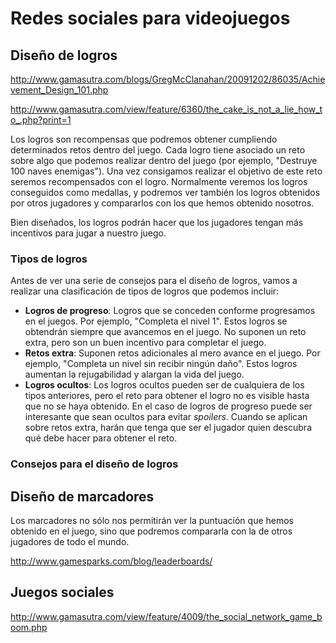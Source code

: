 # Redes sociales para videojuegos

## Diseño de logros

http://www.gamasutra.com/blogs/GregMcClanahan/20091202/86035/Achievement_Design_101.php

http://www.gamasutra.com/view/feature/6360/the_cake_is_not_a_lie_how_to_.php?print=1

Los logros son recompensas que podremos obtener cumpliendo determinados retos dentro del juego. Cada logro tiene asociado un reto sobre algo que podemos realizar dentro del juego (por ejemplo, "Destruye 100 naves enemigas"). Una vez consigamos realizar el objetivo de este reto seremos recompensados con el logro. Normalmente veremos los logros conseguidos como medallas, y podremos ver también los logros obtenidos por otros jugadores y compararlos con los que hemos obtenido nosotros.

Bien diseñados, los logros podrán hacer que los jugadores tengan más incentivos para jugar a nuestro juego. 

### Tipos de logros

Antes de ver una serie de consejos para el diseño de logros, vamos a realizar una clasificación de tipos de logros que podemos incluir:

* **Logros de progreso**: Logros que se conceden conforme progresamos en el juegos. Por ejemplo, "Completa el nivel 1". Estos logros se obtendrán siempre que avancemos en el juego. No suponen un reto extra, pero son un buen incentivo para completar el juego.
* **Retos extra**: Suponen retos adicionales al mero avance en el juego. Por ejemplo, "Completa un nivel sin recibir ningún daño". Estos logros aumentan la rejugabilidad y alargan la vida del juego. 
* **Logros ocultos**: Los logros ocultos pueden ser de cualquiera de los tipos anteriores, pero el reto para obtener el logro no es visible hasta que no se haya obtenido. En el caso de logros de progreso puede ser interesante que sean ocultos para evitar _spoilers_. Cuando se aplican sobre retos extra, harán que tenga que ser el jugador quien descubra qué debe hacer para obtener el reto. 



### Consejos para el diseño de logros

## Diseño de marcadores

Los marcadores no sólo nos permitirán ver la puntuación que hemos obtenido en el juego, sino que podremos compararla con la de otros jugadores de todo el mundo. 

http://www.gamesparks.com/blog/leaderboards/

## Juegos sociales

http://www.gamasutra.com/view/feature/4009/the_social_network_game_boom.php